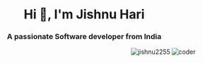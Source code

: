 <h1 align="center">Hi 👋, I'm Jishnu Hari</h1>
<h3 align="center">A passionate Software developer from India</h3>

<img align="right" alt="coder" src="https://i.pinimg.com/originals/e8/f4/53/e8f453469a3ec97ecd354df465d73913.gif">

<p align="right"> <img src="https://komarev.com/ghpvc/?username=jishnu2255&label=Profile%20views&color=0e75b6&style=flat" alt="jishnu2255" /> </p>


